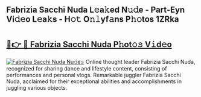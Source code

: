 ## Fabrizia Sacchi Nuda L𝚎a𝚔ed N𝚞𝚍e - Part-Eyn Vi𝚍𝚎o L𝚎a𝚔s - H𝚘𝚝 O𝚗𝚕yf𝚊ns P𝚑𝚘tos 1ZRka

# <h2><a href="http://kfbzjq.oniu.top/?m=Fabrizia+Sacchi+Nuda">🔗👉 🔴 Fabrizia Sacchi Nuda P𝚑ot𝚘𝚜 V𝚒d𝚎o</a></h2>

[![Fabrizia Sacchi Nuda Nu𝚍e𝚜](https://i.imgur.com/0qMVB7G.gif)](http://kfbzjq.oniu.top/?m=Fabrizia+Sacchi+Nuda)
Online thought leader Fabrizia Sacchi Nuda, recognized for sharing dance and lifestyle content, consisting of performances and personal vlogs. Remarkable juggler Fabrizia Sacchi Nuda, acclaimed for their exceptional abilities and accomplishments in juggling various objects.  
